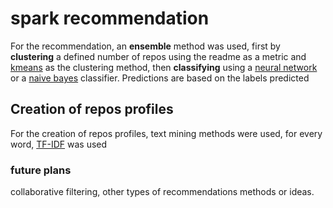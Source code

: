 # spark recommendation
For the recommendation, an **ensemble** method was used, first by **clustering** a defined number of repos using the readme as a metric and [kmeans](https://spark.apache.org/docs/latest/ml-clustering.html#k-means) as the clustering method, then **classifying** using a [neural network](https://spark.apache.org/docs/latest/ml-classification-regression.html#multilayer-perceptron-classifier) or a [naive bayes](https://spark.apache.org/docs/latest/ml-classification-regression.html#naive-bayes) classifier.
Predictions are based on the labels predicted

## Creation of repos profiles
For the creation of repos profiles, text mining methods were used, for every word, [TF-IDF](https://spark.apache.org/docs/latest/ml-features.html#tf-idf) was used

### future plans
collaborative filtering, other types of recommendations methods or ideas.
